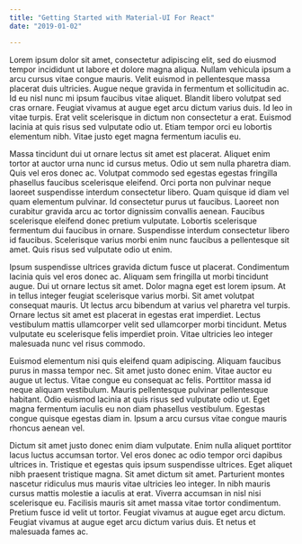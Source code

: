 ```yaml
---
title: "Getting Started with Material-UI For React"
date: "2019-01-02"

---
```


Lorem ipsum dolor sit amet, consectetur adipiscing elit, sed do eiusmod tempor incididunt ut labore et dolore magna aliqua. Nullam vehicula ipsum a arcu cursus vitae congue mauris. Velit euismod in pellentesque massa placerat duis ultricies. Augue neque gravida in fermentum et sollicitudin ac. Id eu nisl nunc mi ipsum faucibus vitae aliquet. Blandit libero volutpat sed cras ornare. Feugiat vivamus at augue eget arcu dictum varius duis. Id leo in vitae turpis. Erat velit scelerisque in dictum non consectetur a erat. Euismod lacinia at quis risus sed vulputate odio ut. Etiam tempor orci eu lobortis elementum nibh. Vitae justo eget magna fermentum iaculis eu.

Massa tincidunt dui ut ornare lectus sit amet est placerat. Aliquet enim tortor at auctor urna nunc id cursus metus. Odio ut sem nulla pharetra diam. Quis vel eros donec ac. Volutpat commodo sed egestas egestas fringilla phasellus faucibus scelerisque eleifend. Orci porta non pulvinar neque laoreet suspendisse interdum consectetur libero. Quam quisque id diam vel quam elementum pulvinar. Id consectetur purus ut faucibus. Laoreet non curabitur gravida arcu ac tortor dignissim convallis aenean. Faucibus scelerisque eleifend donec pretium vulputate. Lobortis scelerisque fermentum dui faucibus in ornare. Suspendisse interdum consectetur libero id faucibus. Scelerisque varius morbi enim nunc faucibus a pellentesque sit amet. Quis risus sed vulputate odio ut enim.

Ipsum suspendisse ultrices gravida dictum fusce ut placerat. Condimentum lacinia quis vel eros donec ac. Aliquam sem fringilla ut morbi tincidunt augue. Dui ut ornare lectus sit amet. Dolor magna eget est lorem ipsum. At in tellus integer feugiat scelerisque varius morbi. Sit amet volutpat consequat mauris. Ut lectus arcu bibendum at varius vel pharetra vel turpis. Ornare lectus sit amet est placerat in egestas erat imperdiet. Lectus vestibulum mattis ullamcorper velit sed ullamcorper morbi tincidunt. Metus vulputate eu scelerisque felis imperdiet proin. Vitae ultricies leo integer malesuada nunc vel risus commodo.

Euismod elementum nisi quis eleifend quam adipiscing. Aliquam faucibus purus in massa tempor nec. Sit amet justo donec enim. Vitae auctor eu augue ut lectus. Vitae congue eu consequat ac felis. Porttitor massa id neque aliquam vestibulum. Mauris pellentesque pulvinar pellentesque habitant. Odio euismod lacinia at quis risus sed vulputate odio ut. Eget magna fermentum iaculis eu non diam phasellus vestibulum. Egestas congue quisque egestas diam in. Ipsum a arcu cursus vitae congue mauris rhoncus aenean vel.

Dictum sit amet justo donec enim diam vulputate. Enim nulla aliquet porttitor lacus luctus accumsan tortor. Vel eros donec ac odio tempor orci dapibus ultrices in. Tristique et egestas quis ipsum suspendisse ultrices. Eget aliquet nibh praesent tristique magna. Sit amet dictum sit amet. Parturient montes nascetur ridiculus mus mauris vitae ultricies leo integer. In nibh mauris cursus mattis molestie a iaculis at erat. Viverra accumsan in nisl nisi scelerisque eu. Facilisis mauris sit amet massa vitae tortor condimentum. Pretium fusce id velit ut tortor. Feugiat vivamus at augue eget arcu dictum. Feugiat vivamus at augue eget arcu dictum varius duis. Et netus et malesuada fames ac.